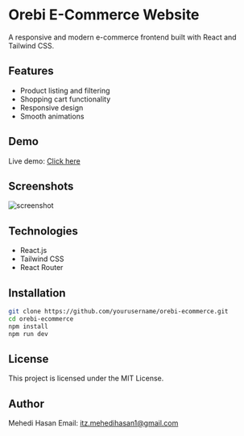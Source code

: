 # Orebi E-Commerce Website

A responsive and modern e-commerce frontend built with React and Tailwind CSS.

## Features
- Product listing and filtering
- Shopping cart functionality
- Responsive design
- Smooth animations

## Demo
Live demo: [Click here](https://your-live-link.com)

## Screenshots
![screenshot](https://yourlink.com/weather-screenshot.png)

## Technologies 
- React.js
- Tailwind CSS
- React Router

## Installation

```bash
git clone https://github.com/yourusername/orebi-ecommerce.git
cd orebi-ecommerce
npm install
npm run dev
```
## License
This project is licensed under the MIT License.

## Author 
Mehedi Hasan
Email: itz.mehedihasan1@gmail.com

